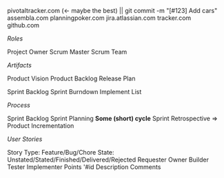 pivotaltracker.com (<- maybe the best) || git commit -m "[#123] Add cars"
assembla.com
planningpoker.com
jira.atlassian.com
tracker.com
github.com

*Roles*

Project Owner
Scrum Master
Scrum Team

*Artifacts*

Product Vision
Product Backlog
Release Plan

Sprint Backlog
Sprint Burndown
Implement List

*Process*

Sprint Backlog
Sprint Planning
**Some (short) cycle**
Sprint Retrospective
=>
Product Incrementation

*User Stories*

Story Type: Feature/Bug/Chore
State: Unstated/Stated/Finished/Delivered/Rejected
Requester
Owner
Builder
Tester
Implementer
Points
'#id
Description
Comments

